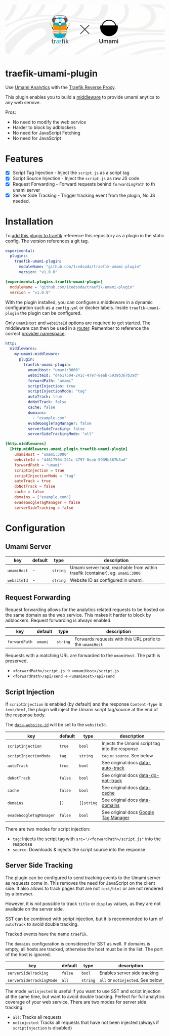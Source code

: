 ![Traefik with Umami traefik-umami-plugin](.assets/traefik-x-umami.png)

# traefik-umami-plugin

Use [Umami Analytics](https://umami.is) with the [Traefik Reverse Proxy](https://traefik.io/traefik/).

This plugin enables you to build a [middleware](https://doc.traefik.io/traefik/middlewares/overview/) to provide umami anytics to any web servive.

Pros:
- No need to modify the web service
- Harder to block by adblockers
- No need for JavaScript Fetching
- No need for JavaScript

# Features
- [X] Script Tag Injection - Inject the `script.js` as a script tag
- [X] Script Source Injection - Inject the `script.js` as raw JS code
- [X] Request Forwarding - Forward requests behind `forwardingPath` to th unami server
- [X] Server Side Tracking - Trigger tracking event from the plugin, No JS needed.

# Installation
To [add this plugin to traefik](https://plugins.traefik.io/install) reference this repository as a plugin in the static config.
The version references a git tag.

```yaml
experimental:
  plugins:
    traefik-umami-plugin:
      moduleName: "github.com/1cedsoda/traefik-umami-plugin"
      version: "v1.0.0" 
```
```toml
[experimental.plugins.traefik-umami-plugin]
  moduleName = "github.com/1cedsoda/traefik-umami-plugin"
  version = "v1.0.0"
```
With the plugin installed, you can configure a middleware in a dynamic configuration such as a `config.yml` or docker labels.
Inside `traefik-umami-plugin` the plugin can be configured.

Only `umamiHost` and `websiteId` options are required to get started.
The middleware can then be used in a [router](https://doc.traefik.io/traefik/routing/routers/#middlewares_1). Remember to reference the correct [provider namespace](https://doc.traefik.io/traefik/providers/overview/#provider-namespace).


```yaml
http:
  middlewares:
    my-umami-middleware:
      plugin:
        traefik-umami-plugin:
          umamiHost: "umami:3000"
          websiteId: "d4617504-241c-4797-8eab-5939b367b3ad"
          forwardPath: "umami"
          scriptInjection: true
          scriptInjectionMode: "tag"
          autoTrack: true
          doNotTrack: false
          cache: false
          domains:
            - "example.com"
          evadeGoogleTagManager: false
          serverSideTracking: false
          serverSideTrackingMode: "all"
```
```toml
[http.middlewares]
  [http.middlewares.umami.plugin.traefik-umami-plugin]
    umamiHost = "umami:3000"
    websiteId = "d4617504-241c-4797-8eab-5939b367b3ad"
    forwardPath = "umami"
    scriptInjection = true
    scriptInjectionMode = "tag"
    autoTrack = true
    doNotTrack = false
    cache = false
    domains = ["example.com"]
    evadeGoogleTagManager = false
    serverSideTracking = false
```

# Configuration
## Umami Server

| key         | default | type     | description                                                                    |
| ----------- | ------- | -------- | ------------------------------------------------------------------------------ |
| `umamiHost` | -       | `string` | Umami server host, reachable from within traefik (container). eg. `umami:3000` |
| `websiteId` | -       | `string` | Website ID as configured in umami.                                             |


## Request Forwarding

Request forwarding allows for the analytics related requests to be hosted on the same domain as the web service. This makes it harder to block by adblockers.
Request forwarding is always enabled.

| key           | default | type     | description                                               |
| ------------- | ------- | -------- | --------------------------------------------------------- |
| `forwardPath` | `umami` | `string` | Forwards requests with this URL prefix to the `umamiHost` |

Requests with a matching URL are forwarded to the `umamiHost`. The path is preserved.

- `<forwardPath>/script.js` -> `<umamiHost>/script.js`
- `<forwardPath>/api/send` -> `<umamiHost>/api/send`

## Script Injection

If `scriptInjection` is enabled (by default) and the response `Content-Type` is `text/html`, the plugin will inject the Umami script tag/source at the end of the response body.

The [`data-website-id`](https://umami.is/docs/tracker-configuration#data-domains) will be set to the `websiteId`.

| key                     | default | type       | description                                                                                          |
| ----------------------- | ------- | ---------- | ---------------------------------------------------------------------------------------------------- |
| `scriptInjection`       | `true`  | `bool`     | Injects the Umami script tag into the response                                                       |
| `scriptInjectionMode`   | `tag`   | `string`   | `tag` or `source`. See below                                                                         |
| `autoTrack`             | `true`  | `bool`     | See original docs [data-auto-track](https://umami.is/docs/tracker-configuration#data-host-url)       |
| `doNotTrack`            | `false` | `bool`     | See original docs [data-do-not-track](https://umami.is/docs/tracker-configuration#data-do-not-track) |
| `cache`                 | `false` | `bool`     | See original docs [data-cache](https://umami.is/docs/tracker-configuration#data-cache)               |
| `domains`               | `[]`    | `[]string` | See original docs [data-domains](https://umami.is/docs/tracker-configuration#data-domains)           |
| `evadeGoogleTagManager` | `false` | `bool`     | See original docs [Google Tag Manager](https://umami.is/docs/tracker-configuration)                  |

There are two modes for script injection:
- `tag`: Injects the script tag with `src="/<forwardPath>/script.js"` into the response
- `source`: Downloads & injects the script source into the response

## Server Side Tracking

The plugin can be configured to send tracking events to the Umami server as requests come in. This removes the need for JavaScript on the client side.
It also allows to track pages that are not `text/html` or are not rendered by a browser.

However, it is not possible to track `title` or `display` values, as they are not available on the server side.

SST can be combined with script injection, but it is recommended to turn of `autoTrack` to avoid double tracking.

Tracked events have the name `traefik`.

The `domains` configuration is considered for SST as well. If domains is empty, all hosts are tracked, otherwise the host must be in the list. The port of the host is ignored.

| key                      | default | type     | description                       |
| ------------------------ | ------- | -------- | --------------------------------- |
| `serverSideTracking`     | `false` | `bool`   | Enables server side tracking      |
| `serverSideTrackingMode` | `all`   | `string` | `all` or `notinjected`. See below |

The mode `notinjected` is useful if you want to use SST and script injection at the same time, but want to avoid double tracking. Perfect for full analytics coverage of your web service.
There are two modes for server side tracking:
- `all`: Tracks all requests
- `notinjected`: Tracks all requests that have not been injected (always if `scriptInjection` is disabled)